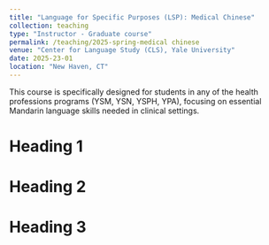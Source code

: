 ```yaml
---
title: "Language for Specific Purposes (LSP): Medical Chinese"
collection: teaching
type: "Instructor - Graduate course"
permalink: /teaching/2025-spring-medical chinese
venue: "Center for Language Study (CLS), Yale University"
date: 2025-23-01
location: "New Haven, CT"
---
```

This course is specifically designed for students in any of the health professions programs (YSM, YSN, YSPH, YPA), focusing on essential Mandarin language skills needed in clinical settings.

Heading 1
======

Heading 2
======

Heading 3
======
